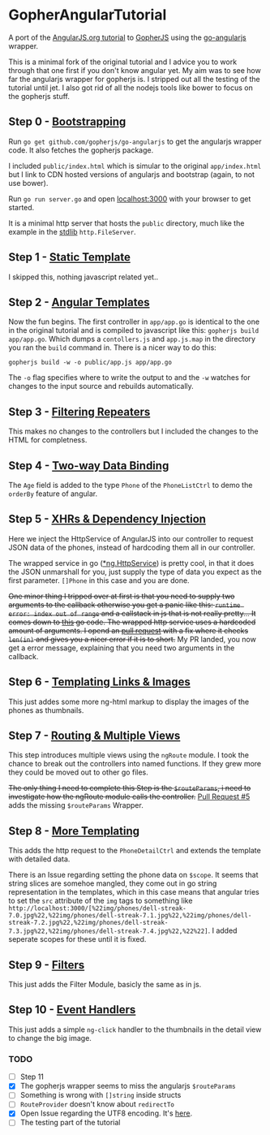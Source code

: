 GopherAngularTutorial
=====================

A port of the [AngularJS.org tutorial](https://docs.angularjs.org/tutorial) to [GopherJS](https://github.com/gopherjs/gopherjs) using the [go-angularjs](https://github.com/gopherjs/go-angularjs) wrapper.

This is a minimal fork of the original tutorial and I advice you to work through that one first if you don't know angular yet.
My aim was to see how far the angularjs wrapper for gopherjs is. I stripped out all the testing of the tutorial until jet. I also got rid of all the nodejs tools like bower to focus on the gopherjs stuff.


## Step 0 - [Bootstrapping](https://docs.angularjs.org/tutorial/step_00)

Run `go get github.com/gopherjs/go-angularjs` to get the angularjs wrapper code. It also fetches the gopherjs package.

I included `public/index.html` which is simular to the original `app/index.html` but I link to CDN hosted versions of angularjs and bootstrap (again, to not use bower).

Run `go run server.go` and open [localhost:3000](http://localhost:3000) with your browser to get started.

It is a minimal http server that hosts the `public` directory, much like the example in the [stdlib](http://golang.org/pkg/net/http/#example_FileServer) `http.FileServer`.


## Step 1 - [Static Template](https://docs.angularjs.org/tutorial/step_01)
I skipped this, nothing javascript related yet..

## Step 2 - [Angular Templates](https://docs.angularjs.org/tutorial/step_02)
Now the fun begins. The first controller in `app/app.go` is identical to the one in the original tutorial and is compiled to javascript like this: `gopherjs build app/app.go`. Which dumps a `contollers.js` and `app.js.map` in the directory you ran the `build` command in. There is a nicer way to do this:


`gopherjs build -w -o public/app.js app/app.go`

The `-o` flag specifies where to write the output to and the `-w` watches for changes to the input source and rebuilds automatically.


## Step 3 - [Filtering Repeaters](https://docs.angularjs.org/tutorial/step_03)
This makes no changes to the controllers but I included the changes to the HTML for completness.


## Step 4 - [Two-way Data Binding](https://docs.angularjs.org/tutorial/step_04)
The `Age` field is added to the type `Phone` of the `PhoneListCtrl` to demo the `orderBy` feature of angular.


## Step 5 - [XHRs & Dependency Injection](https://docs.angularjs.org/tutorial/step_05)
Here we inject the HttpService of AngularJS into our controller to request JSON data of the phones, instead of hardcoding them all in our controller.

The wrapped service in go ([*ng.HttpService](http://godoc.org/github.com/gopherjs/go-angularjs#HttpService)) is pretty cool, in that it does the JSON unmarshall for you, just supply the type of data you expect as the first parameter. `[]Phone` in this case and you are done.

~~One minor thing I tripped over at first is that you need to supply two arguments to the callback otherwise you get a panic like this: `runtime error: index out of range` and a callstack in js that is not really pretty...
It comes down to [this](https://github.com/gopherjs/go-angularjs/blob/master/http.go#L120) go code. The wrapped http service uses a hardcoded amount of arguments. I opend an [pull request](https://github.com/gopherjs/go-angularjs/pull/4) with a fix where it checks `len(in)` and gives you a nicer error if it is to short.~~ My PR landed, you now get a error message, explaining that you need two arguments in the callback.


## Step 6 - [Templating Links & Images](https://docs.angularjs.org/tutorial/step_06)
This just addes some more ng-html markup to display the images of the phones as thumbnails.


## Step 7 - [Routing & Multiple Views](https://docs.angularjs.org/tutorial/step_07)
This step introduces multiple views using the `ngRoute` module.
I took the chance to break out the controllers into named functions. If they grew more they could be moved out to other go files.

~~The only thing I need to complete this Step is the `$routeParams`, i need to investigate how the ngRoute module calls the controller.~~ [Pull Request #5](https://github.com/gopherjs/go-angularjs/pull/5) adds the missing `$routeParams` Wrapper.


## Step 8 - [More Templating](https://docs.angularjs.org/tutorial/step_08)
This adds the http request to the `PhoneDetailCtrl` and extends the template with detailed data.

There is an Issue regarding setting the phone data on `$scope`. It seems that string slices are somehoe mangled, they come out in go string representation in the templates, which in this case means that angular tries to set the `src` attribute of the `img` tags to something like `http://localhost:3000/[%22img/phones/dell-streak-7.0.jpg%22,%22img/phones/dell-streak-7.1.jpg%22,%22img/phones/dell-streak-7.2.jpg%22,%22img/phones/dell-streak-7.3.jpg%22,%22img/phones/dell-streak-7.4.jpg%22,%22%22]`. I added seperate scopes for these until it is fixed.


## Step 9 - [Filters](https://docs.angularjs.org/tutorial/step_09)
This just adds the Filter Module, basicly the same as in js.


## Step 10 - [Event Handlers](https://docs.angularjs.org/tutorial/step_10)
This just adds a simple `ng-click` handler to the thumbnails in the detail view to change the big image.

### TODO
- [ ] Step 11
- [x] The gopherjs wrapper seems to miss the angularjs `$routeParams`
- [ ] Something is wrong with `[]string` inside structs
- [ ] `RouteProvider` doesn't know about `redirectTo`
- [x] Open Issue regarding the UTF8 encoding. It's [here](https://github.com/gopherjs/gopherjs/issues/47).
- [ ] The testing part of the tutorial
